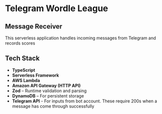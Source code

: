 # Telegram Wordle League

## Message Receiver

This serverless application handles incoming messages from Telegram and records scores

## Tech Stack

- **TypeScript**
- **Serverless Framework**
- **AWS Lambda**
- **Amazon API Gateway (HTTP API)**
- **Zod** – Runtime validation and parsing
- **DynamoDB** – For persistent storage
- **Telegram API** - For inputs from bot account. These require 200s when a message has come through successfully
